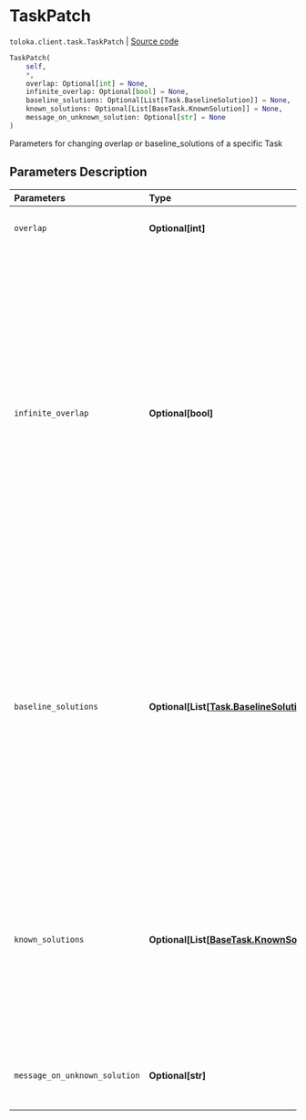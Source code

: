 # TaskPatch
`toloka.client.task.TaskPatch` | [Source code](https://github.com/Toloka/toloka-kit/blob/v1.0.2/src/client/task.py#L168)

```python
TaskPatch(
    self,
    *,
    overlap: Optional[int] = None,
    infinite_overlap: Optional[bool] = None,
    baseline_solutions: Optional[List[Task.BaselineSolution]] = None,
    known_solutions: Optional[List[BaseTask.KnownSolution]] = None,
    message_on_unknown_solution: Optional[str] = None
)
```

Parameters for changing overlap or baseline_solutions of a specific Task

## Parameters Description

| Parameters | Type | Description |
| :----------| :----| :-----------|
`overlap`|**Optional\[int\]**|<p>Overlap value.</p>
`infinite_overlap`|**Optional\[bool\]**|<p>Infinite overlap:</p> <ul> <li>True — Assign the task to all Tolokers. It is useful for training and control tasks.</li> <li>False — Overlap value specified for the task or for the pool is used. </p><p>Default value: False.</li> </ul>
`baseline_solutions`|**Optional\[List\[[Task.BaselineSolution](toloka.client.task.Task.BaselineSolution.md)\]\]**|<p>Preliminary responses. This data simulates Tolokers&#x27; responses when calculating confidence in a response. It is used in dynamic overlap (also known as incremental relabeling or IRL) and aggregation of results by skill.</p>
`known_solutions`|**Optional\[List\[[BaseTask.KnownSolution](toloka.client.task.BaseTask.KnownSolution.md)\]\]**|<p>Responses and hints for control tasks and training tasks. If multiple output fields are included in the validation, all combinations of the correct response must be specified.</p>
`message_on_unknown_solution`|**Optional\[str\]**|<p>Hint for the task (for training tasks).</p>
